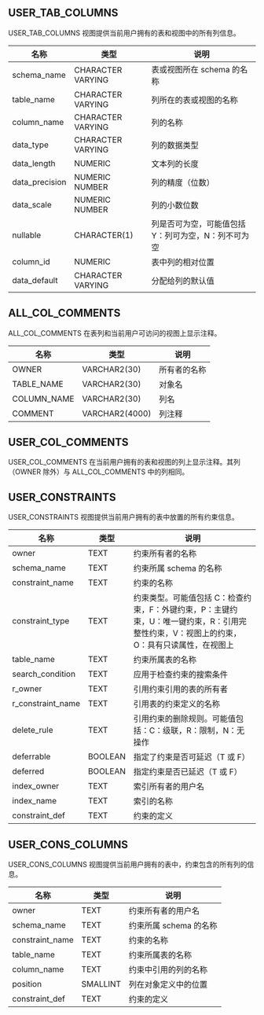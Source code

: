 ## USER_TAB_COLUMNS
USER_TAB_COLUMNS 视图提供当前用户拥有的表和视图中的所有列信息。

| 名称           | 类型              | 说明                                                   |
| -------------- | ----------------- | ------------------------------------------------------ |
| schema_name    | CHARACTER VARYING | 表或视图所在 schema 的名称                            |
| table_name     | CHARACTER VARYING | 列所在的表或视图的名称                                |
| column_name    | CHARACTER VARYING | 列的名称                                              |
| data_type      | CHARACTER VARYING | 列的数据类型                                          |
| data_length    | NUMERIC           | 文本列的长度                                          |
| data_precision | NUMERIC	NUMBER | 列的精度（位数）                                      |
| data_scale     | NUMERIC	NUMBER | 列的小数位数                                         |
| nullable       | CHARACTER(1)      | 列是否可为空，可能值包括 Y：列可为空，N：列不可为空  |
| column_id      | NUMERIC           | 表中列的相对位置                                      |
| data_default   | CHARACTER VARYING | 分配给列的默认值                                      |

## ALL_COL_COMMENTS 
ALL_COL_COMMENTS 在表列和当前用户可访问的视图上显示注释。

| 名称        | 类型           | 说明           |
| ----------- | -------------- | -------------- |
| OWNER       | VARCHAR2(30)   | 所有者的名称  |
| TABLE_NAME  | VARCHAR2(30)   | 对象名        |
| COLUMN_NAME | VARCHAR2(30)   | 列名          |
| COMMENT     | VARCHAR2(4000) | 列注释        |

## USER_COL_COMMENTS
USER_COL_COMMENTS 在当前用户拥有的表和视图的列上显示注释。其列（OWNER 除外）与 ALL_COL_COMMENTS 中的列相同。

## USER_CONSTRAINTS 
USER_CONSTRAINTS 视图提供当前用户拥有的表中放置的所有约束信息。

| 名称              | 类型    | 说明                                                         |
| ----------------- | ------- | ------------------------------------------------------------ |
| owner             | TEXT    | 约束所有者的名称                                            |
| schema_name       | TEXT    | 约束所属 schema 的名称                                      |
| constraint_name   | TEXT    | 约束的名称                                                  |
| constraint_type   | TEXT    | 约束类型。可能值包括 C：检查约束，F：外键约束，P：主键约束，U：唯一键约束，R：引用完整性约束，V：视图上的约束，O：具有只读属性，在视图上 |
| table_name        | TEXT    | 约束所属表的名称                                            |
| search_condition  | TEXT    | 应用于检查约束的搜索条件                                    |
| r_owner           | TEXT    | 引用约束引用的表的所有者                                    |
| r_constraint_name | TEXT    | 引用表的约束定义的名称                                      |
| delete_rule       | TEXT    | 引用约束的删除规则。可能值包括：C：级联，R：限制，N：无操作  |
| deferrable        | BOOLEAN | 指定了约束是否可延迟（T 或 F）                              |
| deferred          | BOOLEAN | 指定约束是否已延迟（T 或 F）                                |
| index_owner       | TEXT    | 索引所有者的用户名                                          |
| index_name        | TEXT    | 索引的名称                                                  |
| constraint_def    | TEXT    | 约束的定义                                                  |

## USER_CONS_COLUMNS
USER_CONS_COLUMNS 视图提供当前用户拥有的表中，约束包含的所有列的信息。

| 名称            | 类型     | 说明                     |
| --------------- | -------- | ------------------------ |
| owner           | TEXT     | 约束所有者的用户名      |
| schema_name     | TEXT     | 约束所属 schema 的名称  |
| constraint_name | TEXT     | 约束的名称              |
| table_name      | TEXT     | 约束所属表的名称        |
| column_name     | TEXT     | 约束中引用的列的名称    |
| position        | SMALLINT | 列在对象定义中的位置    |
| constraint_def  | TEXT     | 约束的定义              |

